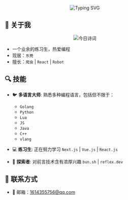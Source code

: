 <p align="center">
<img src="https://readme-typing-svg.herokuapp.com?font=JetBrains+Mono&weight=300&pause=1000&color=4169F7D1&width=435&lines=%E6%AC%A2%E8%BF%8E%E6%9D%A5%E5%88%B0+Fromsko+%E7%9A%84%E4%B8%BB%E9%A1%B5%F0%9F%A5%B3" alt="Typing SVG" />
</p>

## 🌟 关于我

<p align="center">
<img alt="今日诗词" src="https://v2.jinrishici.com/one.svg" align="center">
</p>

- 一个业余的练习生，热爱编程
- 现居：`东莞`
- 擅长：`爬虫` | `React` | `Robot`

## 🔍 技能

- 🐦 **多语言大师**: 熟悉多种编程语言，包括但不限于：

  - `Golang`
  - `Python`
  - `Lua`
  - `JS`
  - `Java`
  - `C++`
  - `vlang`

- 💻 **练习生**: 正在努力学习 `Next.js` | `Vue.js` | `React.js`

- 🥰 **探索者**: 对前言技术含有浓厚兴趣 `bun.sh` | `reflex.dev`

## 🤝 联系方式

- 📧 邮箱：[1614355756@qq.com](#关于我)

